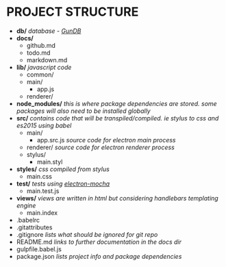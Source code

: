 PROJECT STRUCTURE
=================

- **db/** *database - [GunDB](http://gun.js.org/enterprise/)*
- **docs/**
  - github.md  
  - todo.md  
  - markdown.md
- **lib/** *javascript code*
  - common/
  - main/
     - app.js
  - renderer/
- **node_modules/** *this is where package dependencies are stored. some packages will also need to be installed globally*
- **src/**  *contains code that will be transpiled/compiled. ie stylus to css and es2015 using babel*
  - main/
     - app.src.js *source code for electron main process*
  - renderer/ *source code for electron renderer process*
  - stylus/
     - main.styl
- **styles/** *css compiled from stylus*
  - main.css
- **test/** *tests using [electron-mocha](https://github.com/jprichardson/electron-mocha)*
  - main.test.js
- **views/** *views are written in html but considering handlebars templating engine*
  - main.index
- .babelrc
- .gitattributes
- .gitignore *lists what should be ignored for git repo*
- README.md  *links to further documentation in the docs dir*
- gulpfile.babel.js
- package.json *lists project info and package dependencies*

